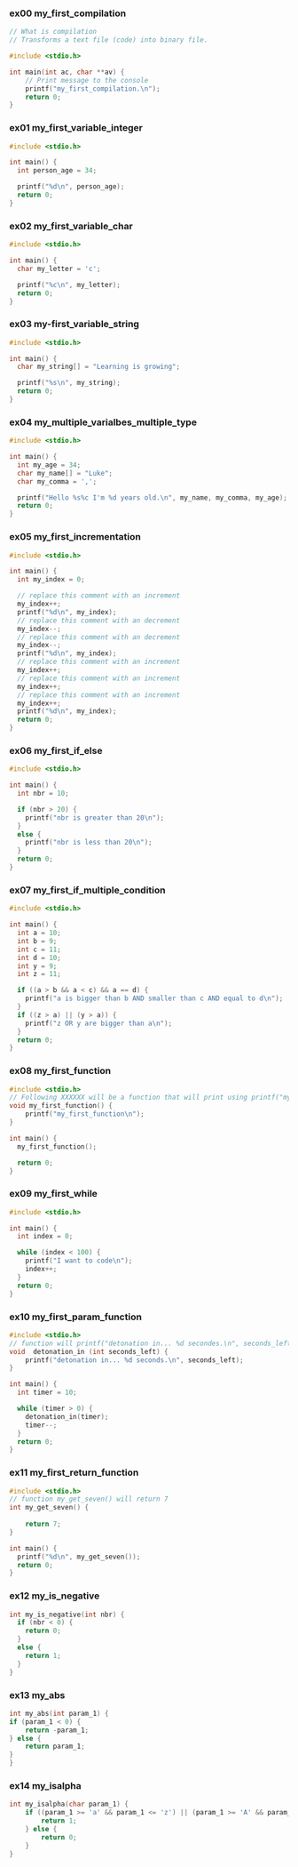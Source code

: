 ### ex00 my_first_compilation
```c
// What is compilation
// Transforms a text file (code) into binary file.

#include <stdio.h>

int main(int ac, char **av) {
    // Print message to the console
    printf("my_first_compilation.\n");
    return 0;
}
```
### ex01 my_first_variable_integer
```c
#include <stdio.h>

int main() {
  int person_age = 34;

  printf("%d\n", person_age);
  return 0;
}
```
### ex02 my_first_variable_char
```c
#include <stdio.h>

int main() {
  char my_letter = 'c';

  printf("%c\n", my_letter);
  return 0;
}
```
### ex03 my-first_variable_string
```c
#include <stdio.h>

int main() {
  char my_string[] = "Learning is growing";

  printf("%s\n", my_string);
  return 0;
}
```
### ex04 my_multiple_varialbes_multiple_type
```c
#include <stdio.h>

int main() {
  int my_age = 34;
  char my_name[] = "Luke";
  char my_comma = ',';

  printf("Hello %s%c I'm %d years old.\n", my_name, my_comma, my_age);
  return 0;
}
```
### ex05 my_first_incrementation
```c
#include <stdio.h>

int main() {
  int my_index = 0;

  // replace this comment with an increment
  my_index++;
  printf("%d\n", my_index);
  // replace this comment with an decrement
  my_index--;
  // replace this comment with an decrement
  my_index--;
  printf("%d\n", my_index);
  // replace this comment with an increment
  my_index++;
  // replace this comment with an increment
  my_index++;
  // replace this comment with an increment
  my_index++;
  printf("%d\n", my_index);
  return 0;
}
```
### ex06 my_first_if_else
```c
#include <stdio.h>

int main() {
  int nbr = 10;

  if (nbr > 20) {
    printf("nbr is greater than 20\n");
  }
  else {
    printf("nbr is less than 20\n");
  }
  return 0;
}
```
### ex07 my_first_if_multiple_condition
```c
#include <stdio.h>

int main() {
  int a = 10;
  int b = 9;
  int c = 11;
  int d = 10;
  int y = 9;
  int z = 11;

  if ((a > b && a < c) && a == d) {
    printf("a is bigger than b AND smaller than c AND equal to d\n");
  }
  if ((z > a) || (y > a)) {
    printf("z OR y are bigger than a\n");
  }
  return 0;
}

```
### ex08 my_first_function
```c
#include <stdio.h>
// Following XXXXXX will be a function that will print using printf("my_first_function\n");
void my_first_function() {
    printf("my_first_function\n");
}

int main() {
  my_first_function();

  return 0;
}
```
### ex09 my_first_while
```c
#include <stdio.h>

int main() {
  int index = 0;

  while (index < 100) {
    printf("I want to code\n");
    index++;
  }
  return 0;
}
```
### ex10 my_first_param_function
```c
#include <stdio.h>
// function will printf("detonation in... %d secondes.\n", seconds_left);
void  detonation_in (int seconds_left) {
    printf("detonation in... %d seconds.\n", seconds_left);
}

int main() {
  int timer = 10;

  while (timer > 0) {
    detonation_in(timer);
    timer--;
  }
  return 0;
}
```
### ex11 my_first_return_function
```c
#include <stdio.h>
// function my_get_seven() will return 7
int my_get_seven() {
    
    return 7;
}

int main() {
  printf("%d\n", my_get_seven());
  return 0;
}
```
### ex12 my_is_negative
```c
int my_is_negative(int nbr) {
  if (nbr < 0) {
    return 0;
  }
  else {
    return 1;
  }
}
```
### ex13 my_abs
```c
int my_abs(int param_1) {
if (param_1 < 0) {
    return -param_1;
} else {
    return param_1;
}
}
```
### ex14 my_isalpha
```c
int my_isalpha(char param_1) {
    if ((param_1 >= 'a' && param_1 <= 'z') || (param_1 >= 'A' && param_1 <= 'Z')) {
        return 1;
    } else {
        return 0;
    }
}
```
